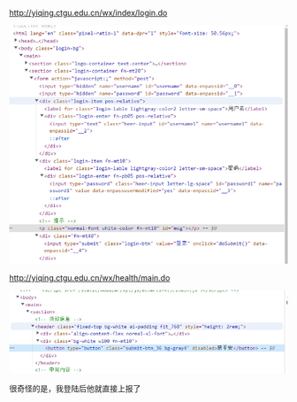http://yiqing.ctgu.edu.cn/wx/index/login.do

![image-20221017082855755](assets/image-20221017082855755.png)

http://yiqing.ctgu.edu.cn/wx/health/main.do

![image-20221017082752355](assets/image-20221017082752355.png)





很奇怪的是，我登陆后他就直接上报了